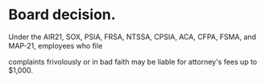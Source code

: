# Board decision.

Under the AIR21, SOX, PSIA, FRSA, NTSSA, CPSIA, ACA, CFPA, FSMA, and MAP-21, employees who ﬁle

complaints frivolously or in bad faith may be liable for attorney's fees up to $1,000.